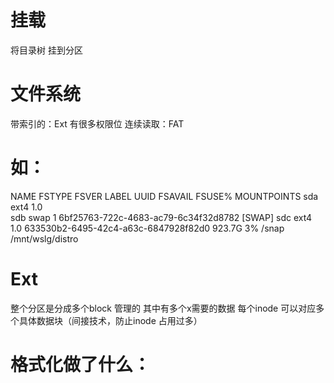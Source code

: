# 挂载
将目录树 挂到分区
# 文件系统
带索引的：Ext 有很多权限位
连续读取：FAT
# 如：
NAME FSTYPE FSVER LABEL UUID                                 FSAVAIL FSUSE% MOUNTPOINTS
sda  ext4   1.0                                                             
sdb  swap   1           6bf25763-722c-4683-ac79-6c34f32d8782                [SWAP]
sdc  ext4   1.0         633530b2-6495-42c4-a63c-6847928f82d0  923.7G     3% /snap
                                                                            /mnt/wslg/distro
# Ext 
整个分区是分成多个block 管理的 其中有多个x需要的数据
每个inode 可以对应多个具体数据块（间接技术，防止inode 占用过多）
# 格式化做了什么：
